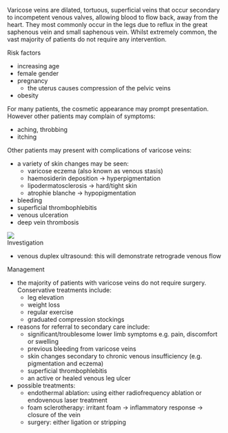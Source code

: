 Varicose veins are dilated, tortuous, superficial veins that occur secondary to incompetent venous valves, allowing blood to flow back, away from the heart. They most commonly occur in the legs due to reflux in the great saphenous vein and small saphenous vein. Whilst extremely common, the vast majority of patients do not require any intervention.  
  
Risk factors  
* increasing age
* female gender
* pregnancy
	+ the uterus causes compression of the pelvic veins
* obesity

  
For many patients, the cosmetic appearance may prompt presentation. However other patients may complain of symptoms:  
* aching, throbbing
* itching

  
Other patients may present with complications of varicose veins:  
* a variety of skin changes may be seen:
	+ varicose eczema (also known as venous stasis)
	+ haemosiderin deposition → hyperpigmentation
	+ lipodermatosclerosis → hard/tight skin
	+ atrophie blanche → hypopigmentation
* bleeding
* superficial thrombophlebitis
* venous ulceration
* deep vein thrombosis

  
[![](https://d32xxyeh8kfs8k.cloudfront.net/images_Passmedicine/ddd950.jpg)](https://d32xxyeh8kfs8k.cloudfront.net/images_Passmedicine/ddd950.jpg)  
Investigation  
* venous duplex ultrasound: this will demonstrate retrograde venous flow

  
Management  
* the majority of patients with varicose veins do not require surgery. Conservative treatments include:
	+ leg elevation
	+ weight loss
	+ regular exercise
	+ graduated compression stockings
* reasons for referral to secondary care include:
	+ significant/troublesome lower limb symptoms e.g. pain, discomfort or swelling
	+ previous bleeding from varicose veins
	+ skin changes secondary to chronic venous insufficiency (e.g. pigmentation and eczema)
	+ superficial thrombophlebitis
	+ an active or healed venous leg ulcer
* possible treatments:
	+ endothermal ablation: using either radiofrequency ablation or endovenous laser treatment
	+ foam sclerotherapy: irritant foam → inflammatory response → closure of the vein
	+ surgery: either ligation or stripping
